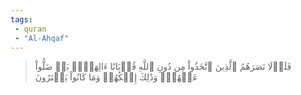 ```yaml
---
tags: 
 - quran 
 - "Al-Ahqaf"
---
```


> فَلَوۡلَا نَصَرَهُمُ ٱلَّذِينَ ٱتَّخَذُواْ مِن دُونِ ٱللَّهِ قُرۡبَانًا ءَالِهَةَۢۖ بَلۡ ضَلُّواْ عَنۡهُمۡۚ وَذَٰلِكَ إِفۡكُهُمۡ وَمَا كَانُواْ يَفۡتَرُونَ
